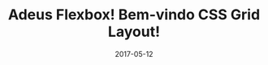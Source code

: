 ---
title: Adeus Flexbox! Bem-vindo CSS Grid Layout!
date: 2017-05-12
tags:
category:
external_link: true
url: https://imasters.com.br/desenvolvimento/adeus-flexbox-bem-vindo-css-grid-layout/?trace=1519021197&source=single
description: Até o momento, usamos gambiarras para a criação de layouts com CSS, porque, até então, não existia nada voltado especificamente para essa função. Já estamos no futuro e temos suportado nos browsers uma opção realmente disrruptiva no quesito "criar layouts" com CSS, lhes apresento o seu novo Deus 👐🏼
---